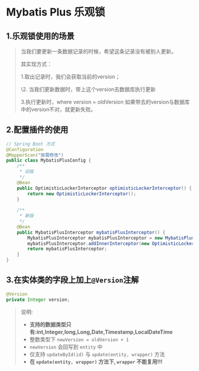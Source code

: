 # Mybatis Plus 乐观锁

## **1.乐观锁使用的场景**

> 当我们要更新一条数据记录的时候，希望这条记录没有被别人更新。
>
> 其实现方式：
>
> 1.取出记录时，我们会获取当前的version；
>
> \2. 当我们更新数据时，带上这个version去数据库执行更新
>
> 3.执行更新时，where version = oldVersion 如果带去的version与数据库中的version不对，就更新失败。

## 2.配置插件的使用

```java
// Spring Boot 方式
@Configuration
@MapperScan("按需修改")
public class MybatisPlusConfig {
    /**
     * 旧版
     */
    @Bean
    public OptimisticLockerInterceptor optimisticLockerInterceptor() {
        return new OptimisticLockerInterceptor();
    }
    
    /**
     * 新版
     */
    @Bean
    public MybatisPlusInterceptor mybatisPlusInterceptor() {
        MybatisPlusInterceptor mybatisPlusInterceptor = new MybatisPlusInterceptor();
        mybatisPlusInterceptor.addInnerInterceptor(new OptimisticLockerInnerInterceptor());
        return mybatisPlusInterceptor;
    }
}
```



## 3.在实体类的字段上加上`@Version`注解

```java
@Version
private Integer version;
```

> 说明:
>
> - **支持的数据类型只有:int,Integer,long,Long,Date,Timestamp,LocalDateTime**
> - 整数类型下 `newVersion = oldVersion + 1`
> - `newVersion` 会回写到 `entity` 中
> - 仅支持 `updateById(id)` 与 `update(entity, wrapper)` 方法
> - **在 `update(entity, wrapper)` 方法下, `wrapper` 不能复用!!!**
